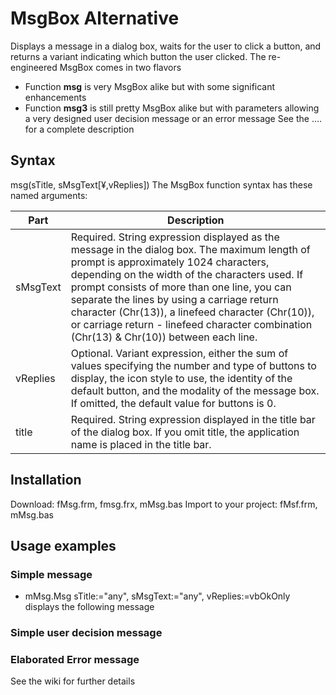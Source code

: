 # MsgBox Alternative

Displays a message in a dialog box, waits for the user to click a button, and returns a variant indicating which button the user clicked. The re-engineered MsgBox comes in two flavors
- Function **msg** is very MsgBox alike but with some significant enhancements
- Function **msg3** is still pretty MsgBox alike but with parameters allowing a very designed user decision message or an error message 
See the .... for a complete description

## Syntax
msg(sTitle, sMsgText[¥,vReplies])
The MsgBox function syntax has these named arguments:

Part | Description
---- | -----------
sMsgText | Required. String expression displayed as the message in the dialog box. The maximum length of prompt is approximately 1024 characters, depending on the width of the characters used. If prompt consists of more than one line, you can separate the lines by using a carriage return character (Chr(13)), a linefeed character (Chr(10)), or carriage return - linefeed character combination (Chr(13) & Chr(10)) between each line.
vReplies | Optional. Variant expression, either the sum of values specifying the number and type of buttons to display, the icon style to use, the identity of the default button, and the modality of the message box. If omitted, the default value for buttons is 0.
title | Required. String expression displayed in the title bar of the dialog box. If you omit title, the application name is placed in the title bar.

## Installation

Download: fMsg.frm, fmsg.frx, mMsg.bas
Import to your project: fMsf.frm, mMsg.bas



## Usage examples
### Simple message
- mMsg.Msg sTitle:="any", sMsgText:="any", vReplies:=vbOkOnly
  displays the following message

### Simple user decision message

### Elaborated Error message

See the wiki for further details
